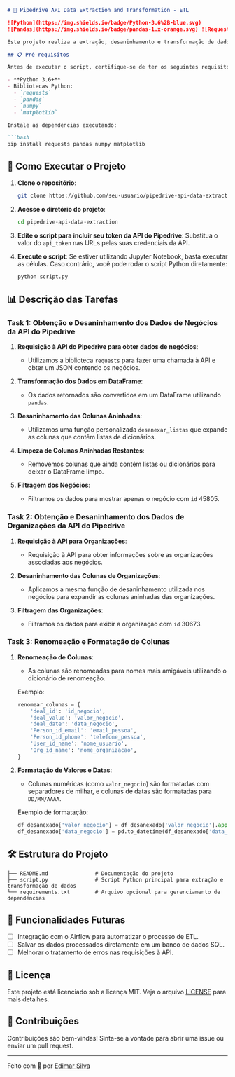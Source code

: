 
```markdown
# 🚀 Pipedrive API Data Extraction and Transformation - ETL

![Python](https://img.shields.io/badge/Python-3.6%2B-blue.svg)
![Pandas](https://img.shields.io/badge/pandas-1.x-orange.svg) ![Requests](https://img.shields.io/badge/requests-2.x-green.svg)

Este projeto realiza a extração, desaninhamento e transformação de dados da API do Pipedrive, incluindo a formatação e limpeza de dados sobre negócios e organizações. Utilizamos bibliotecas como `requests`, `pandas`, `numpy` e `matplotlib` para processar os dados.

## 📋 Pré-requisitos

Antes de executar o script, certifique-se de ter os seguintes requisitos instalados:

- **Python 3.6+**
- Bibliotecas Python:
  - `requests`
  - `pandas`
  - `numpy`
  - `matplotlib`

Instale as dependências executando:

```bash
pip install requests pandas numpy matplotlib
```

## 🚀 Como Executar o Projeto

1. **Clone o repositório**:
   ```bash
   git clone https://github.com/seu-usuario/pipedrive-api-data-extraction.git
   ```

2. **Acesse o diretório do projeto**:
   ```bash
   cd pipedrive-api-data-extraction
   ```

3. **Edite o script para incluir seu token da API do Pipedrive**:
   Substitua o valor do `api_token` nas URLs pelas suas credenciais da API.

4. **Execute o script**:
   Se estiver utilizando Jupyter Notebook, basta executar as células. Caso contrário, você pode rodar o script Python diretamente:
   ```bash
   python script.py
   ```

## 📊 Descrição das Tarefas

### Task 1: Obtenção e Desaninhamento dos Dados de Negócios da API do Pipedrive

1. **Requisição à API do Pipedrive para obter dados de negócios**:
   - Utilizamos a biblioteca `requests` para fazer uma chamada à API e obter um JSON contendo os negócios.

2. **Transformação dos Dados em DataFrame**:
   - Os dados retornados são convertidos em um DataFrame utilizando `pandas`.

3. **Desaninhamento das Colunas Aninhadas**:
   - Utilizamos uma função personalizada `desanexar_listas` que expande as colunas que contêm listas de dicionários.

4. **Limpeza de Colunas Aninhadas Restantes**:
   - Removemos colunas que ainda contêm listas ou dicionários para deixar o DataFrame limpo.

5. **Filtragem dos Negócios**:
   - Filtramos os dados para mostrar apenas o negócio com `id` 45805.

### Task 2: Obtenção e Desaninhamento dos Dados de Organizações da API do Pipedrive

1. **Requisição à API para Organizações**:
   - Requisição à API para obter informações sobre as organizações associadas aos negócios.

2. **Desaninhamento das Colunas de Organizações**:
   - Aplicamos a mesma função de desaninhamento utilizada nos negócios para expandir as colunas aninhadas das organizações.

3. **Filtragem das Organizações**:
   - Filtramos os dados para exibir a organização com `id` 30673.

### Task 3: Renomeação e Formatação de Colunas

1. **Renomeação de Colunas**:
   - As colunas são renomeadas para nomes mais amigáveis utilizando o dicionário de renomeação.

   Exemplo:
   ```python
   renomear_colunas = {
       'deal_id': 'id_negocio',
       'deal_value': 'valor_negocio',
       'deal_date': 'data_negocio',
       'Person_id_email': 'email_pessoa',
       'Person_id_phone': 'telefone_pessoa',
       'User_id_name': 'nome_usuario',
       'Org_id_name': 'nome_organizacao',
   }
   ```

2. **Formatação de Valores e Datas**:
   - Colunas numéricas (como `valor_negocio`) são formatadas com separadores de milhar, e colunas de datas são formatadas para `DD/MM/AAAA`.

   Exemplo de formatação:
   ```python
   df_desanexado['valor_negocio'] = df_desanexado['valor_negocio'].apply(lambda x: f"{x:,.2f}".replace(",", "X").replace(".", ",").replace("X", "."))
   df_desanexado['data_negocio'] = pd.to_datetime(df_desanexado['data_negocio']).dt.strftime('%d/%m/%Y')
   ```

## 🛠 Estrutura do Projeto

```plaintext
├── README.md               # Documentação do projeto
├── script.py               # Script Python principal para extração e transformação de dados
└── requirements.txt        # Arquivo opcional para gerenciamento de dependências
```

## 🎯 Funcionalidades Futuras

- [ ] Integração com o Airflow para automatizar o processo de ETL.
- [ ] Salvar os dados processados diretamente em um banco de dados SQL.
- [ ] Melhorar o tratamento de erros nas requisições à API.

## 📄 Licença

Este projeto está licenciado sob a licença MIT. Veja o arquivo [LICENSE](LICENSE) para mais detalhes.

## 👥 Contribuições

Contribuições são bem-vindas! Sinta-se à vontade para abrir uma issue ou enviar um pull request.

---

Feito com 💙 por [Edimar Silva](https://github.com/edimar1315)
```
